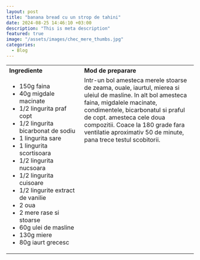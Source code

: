 ```yaml
---
layout: post
title: "banana bread cu un strop de tahini"
date: 2024-08-25 14:46:10 +03:00
description: "This is meta description"
featured: true
image: "/assets/images/chec_mere_thumbs.jpg"
categories:
  - Blog
---
```


<table style="width: 100%; border-collapse: collapse;">
  <tr>
    <th style="text-align: left;width: 40%;vertical-align: top;">Ingrediente</th>
    <th style="text-align: left;width: 60%;vertical-align: top;">Mod de preparare</th>
  </tr>
  <tr>
    <td style="text-align: left;width: 40%;vertical-align: top;">
      <ul>
        <li>150g faina</li>
        <li>40g migdale macinate</li>
        <li>1/2 lingurita praf copt</li>
        <li>1/2 lingurita bicarbonat de sodiu</li>
        <li>1 lingurita sare</li>
        <li>1 lingurita scortisoara</li>
        <li>1/2 lingurita nucsoara</li>
        <li>1/2 lingurita cuisoare</li>
        <li>1/2 lingurite extract de vanilie</li>
        <li>2 oua</li>
        <li>2 mere rase si stoarse</li>
        <li>60g ulei de masline</li>
        <li>130g miere</li>
        <li>80g iaurt grecesc</li>
      </ul>
    </td>
    <td style="text-align: left;width: 60%;vertical-align: top;">
      Intr-un bol amesteca merele stoarse de zeama, ouale, iaurtul, mierea si uleiul de masline. In alt bol amesteca faina, migdalele macinate, condimentele, bicarbonatul si praful de copt.
      amesteca cele doua compozitii.
      Coace la 180 grade fara ventilatie aproximativ 50 de minute, pana trece testul scobitorii.
    </td>
  </tr>
</table>

